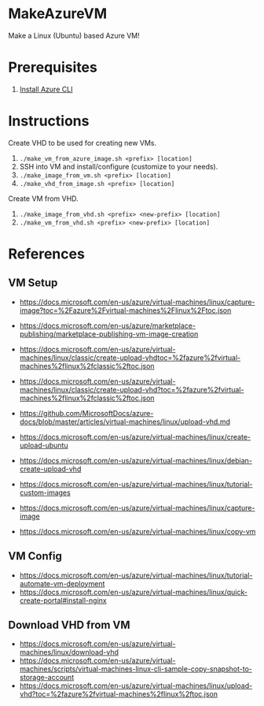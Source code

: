 # MakeAzureVM
Make a Linux (Ubuntu) based Azure VM!

# Prerequisites

1. [Install Azure CLI](https://docs.microsoft.com/en-us/cli/azure/install-azure-cli#install-on-debianubuntu-with-apt-get)

# Instructions

Create VHD to be used for creating new VMs.

1. `./make_vm_from_azure_image.sh <prefix> [location]`
2. SSH into VM and install/configure (customize to your needs).
3. `./make_image_from_vm.sh <prefix> [location]`
4. `./make_vhd_from_image.sh <prefix> [location]`

Create VM from VHD.

1. `./make_image_from_vhd.sh <prefix> <new-prefix> [location]`
2. `./make_vm_from_vhd.sh <prefix> <new-prefix> [location]`

# References

## VM Setup
- https://docs.microsoft.com/en-us/azure/virtual-machines/linux/capture-image?toc=%2Fazure%2Fvirtual-machines%2Flinux%2Ftoc.json
- https://docs.microsoft.com/en-us/azure/marketplace-publishing/marketplace-publishing-vm-image-creation
- https://docs.microsoft.com/en-us/azure/virtual-machines/linux/classic/create-upload-vhdtoc=%2fazure%2fvirtual-machines%2flinux%2fclassic%2ftoc.json
- https://docs.microsoft.com/en-us/azure/virtual-machines/linux/classic/create-upload-vhd?toc=%2fazure%2fvirtual-machines%2flinux%2fclassic%2ftoc.json


- https://github.com/MicrosoftDocs/azure-docs/blob/master/articles/virtual-machines/linux/upload-vhd.md
- https://docs.microsoft.com/en-us/azure/virtual-machines/linux/create-upload-ubuntu
- https://docs.microsoft.com/en-us/azure/virtual-machines/linux/debian-create-upload-vhd
- https://docs.microsoft.com/en-us/azure/virtual-machines/linux/tutorial-custom-images
- https://docs.microsoft.com/en-us/azure/virtual-machines/linux/capture-image
- https://docs.microsoft.com/en-us/azure/virtual-machines/linux/copy-vm

## VM Config
- https://docs.microsoft.com/en-us/azure/virtual-machines/linux/tutorial-automate-vm-deployment
- https://docs.microsoft.com/en-us/azure/virtual-machines/linux/quick-create-portal#install-nginx

## Download VHD from VM

- https://docs.microsoft.com/en-us/azure/virtual-machines/linux/download-vhd
- https://docs.microsoft.com/en-us/azure/virtual-machines/scripts/virtual-machines-linux-cli-sample-copy-snapshot-to-storage-account
- https://docs.microsoft.com/en-us/azure/virtual-machines/linux/upload-vhd?toc=%2fazure%2fvirtual-machines%2flinux%2ftoc.json